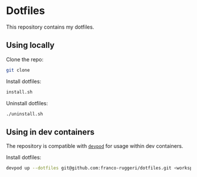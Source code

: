 # Dotfiles

This repository contains my dotfiles.

## Using locally

Clone the repo:

```bash
git clone
```

Install dotfiles:

```bash
install.sh
```

Uninstall dotfiles:

```bash
./uninstall.sh
```

## Using in dev containers

The repository is compatible with [`devpod`](https://devpod.sh/) for usage within dev containers.

Install dotfiles:

```bash
devpod up --dotfiles git@github.com:franco-ruggeri/dotfiles.git <workspace-path|workspace-id>
```
